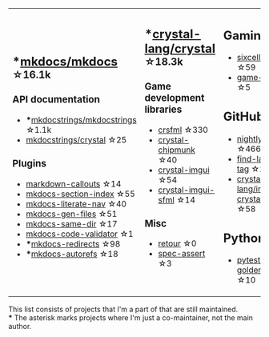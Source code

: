 <table><tr><td>

## **\***[mkdocs/mkdocs](https://github.com/mkdocs/mkdocs) <sup>☆16.1k</sup>

### API documentation

* **\***[mkdocstrings/mkdocstrings](https://github.com/mkdocstrings/mkdocstrings) ☆1.1k
* [mkdocstrings/crystal](https://github.com/mkdocstrings/crystal) ☆25

### Plugins

* [markdown-callouts](https://github.com/oprypin/markdown-callouts) ☆14
* [mkdocs-section-index](https://github.com/oprypin/mkdocs-section-index) ☆55
* [mkdocs-literate-nav](https://github.com/oprypin/mkdocs-literate-nav) ☆40
* [mkdocs-gen-files](https://github.com/oprypin/mkdocs-gen-files) ☆51
* [mkdocs-same-dir](https://github.com/oprypin/mkdocs-same-dir) ☆17
* [mkdocs-code-validator](https://github.com/oprypin/mkdocs-code-validator) ☆1
* **\***[mkdocs-redirects](https://github.com/mkdocs/mkdocs-redirects) ☆98
* **\***[mkdocs-autorefs](https://github.com/mkdocstrings/autorefs) ☆18

</td><td>

## **\***[crystal-lang/crystal](https://github.com/crystal-lang/crystal) <sup>☆18.3k</sup>

### Game development libraries

* [crsfml](https://github.com/oprypin/crsfml) ☆330
* [crystal-chipmunk](https://github.com/oprypin/crystal-chipmunk) ☆40
* [crystal-imgui](https://github.com/oprypin/crystal-imgui) ☆54
* [crystal-imgui-sfml](https://github.com/oprypin/crystal-imgui-sfml) ☆14

### Misc

* [retour](https://github.com/oprypin/retour) ☆0
* [spec-assert](https://github.com/oprypin/spec-assert) ☆3
  
&nbsp;

</td><td>

## Gaming

* [sixcells](https://github.com/oprypin/sixcells) ☆59
* [game-bots](https://github.com/oprypin/game-bots) ☆5

## GitHub

* [nightly.link](https://github.com/oprypin/nightly.link) ☆466
* [find-latest-tag](https://github.com/oprypin/find-latest-tag) ☆27
* [crystal-lang/install-crystal](https://github.com/crystal-lang/install-crystal) ☆58

## Python

* [pytest-golden](https://github.com/oprypin/pytest-golden) ☆10

</tr></table>

This list consists of projects that I'm a part of that are still maintained.  
**\*** The asterisk marks projects where I'm just a co-maintainer, not the main author.
